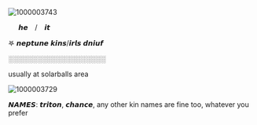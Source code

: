 ![1000003743](https://github.com/user-attachments/assets/713e1ed4-6dc2-46d7-a674-4636102ee50a)



  ⠀⠀𝙝𝙚  ⠀/  ⠀𝙞𝙩 ⠀

𖤐  𝙣𝙚𝙥𝙩𝙪𝙣𝙚 𝙠𝙞𝙣𝙨/𝙞𝙧𝙡𝙨 𝙙𝙣𝙞𝙪𝙛 

░░░░░░░░░░░░░░░░░░░░

usually at solarballs area

![1000003729](https://github.com/user-attachments/assets/9f256598-3012-400a-a93f-861cc019b8ca)



 𝙉𝘼𝙈𝙀𝙎: 𝙩𝙧𝙞𝙩𝙤𝙣, 𝙘𝙝𝙖𝙣𝙘𝙚, any other kin names are fine too, whatever you prefer 

